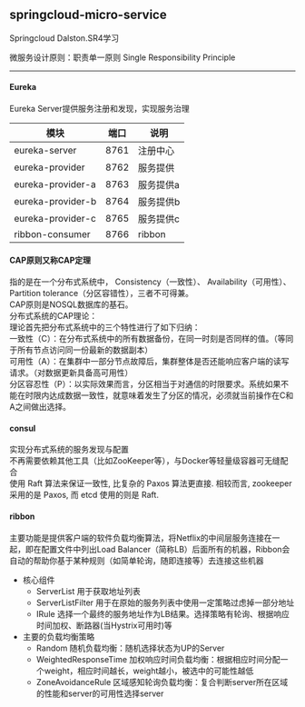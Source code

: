 ## springcloud-micro-service
Springcloud Dalston.SR4学习


微服务设计原则：职责单一原则 Single Responsibility Principle  

----
#### Eureka
Eureka Server提供服务注册和发现，实现服务治理   

模块 | 端口 | 说明
--- | ---- | ---- 
eureka-server | 8761 | 注册中心
eureka-provider | 8762 | 服务提供
eureka-provider-a | 8763 | 服务提供a
eureka-provider-b | 8764 | 服务提供b
eureka-provider-c | 8765 | 服务提供c
ribbon-consumer | 8766 | ribbon

#### CAP原则又称CAP定理
指的是在一个分布式系统中， Consistency（一致性）、 Availability（可用性）、Partition tolerance（分区容错性），三者不可得兼。  
CAP原则是NOSQL数据库的基石。  
分布式系统的CAP理论：  
理论首先把分布式系统中的三个特性进行了如下归纳：  
一致性（C）：在分布式系统中的所有数据备份，在同一时刻是否同样的值。（等同于所有节点访问同一份最新的数据副本）  
可用性（A）：在集群中一部分节点故障后，集群整体是否还能响应客户端的读写请求。（对数据更新具备高可用性）  
分区容忍性（P）：以实际效果而言，分区相当于对通信的时限要求。系统如果不能在时限内达成数据一致性，就意味着发生了分区的情况，必须就当前操作在C和A之间做出选择。

#### consul
实现分布式系统的服务发现与配置  
不再需要依赖其他工具（比如ZooKeeper等），与Docker等轻量级容器可无缝配合  
使用 Raft 算法来保证一致性, 比复杂的 Paxos 算法更直接. 相较而言, zookeeper 采用的是 Paxos, 而 etcd 使用的则是 Raft.  

#### ribbon
主要功能是提供客户端的软件负载均衡算法，将Netflix的中间层服务连接在一起，即在配置文件中列出Load Balancer（简称LB）后面所有的机器，Ribbon会自动的帮助你基于某种规则（如简单轮询，随即连接等）去连接这些机器  
+ 核心组件
  - ServerList 用于获取地址列表
  - ServerListFilter 用于在原始的服务列表中使用一定策略过虑掉一部分地址
  - IRule 选择一个最终的服务地址作为LB结果。选择策略有轮询、根据响应时间加权、断路器(当Hystrix可用时)等  
+ 主要的负载均衡策略
  - Random 随机负载均衡：随机选择状态为UP的Server
  - WeightedResponseTime 加权响应时间负载均衡：根据相应时间分配一个weight，相应时间越长，weight越小，被选中的可能性越低
  - ZoneAvoidanceRule 区域感知轮询负载均衡：复合判断server所在区域的性能和server的可用性选择server


